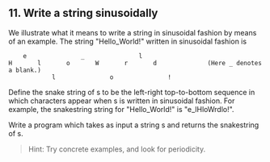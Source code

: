 ## 11. Write a string sinusoidally

We illustrate what it means to write a string in sinusoidal fashion by means of an example. The string "Hello_World!" written in sinusoidal fashion is

        e               _               l            
    H       l       o       W       r       d              (Here _ denotes a blank.)
                l               o               !  

Define the snake string of s to be the left-right top-to-bottom sequence in which characters appear when s is written in sinusoidal fashion. For example, the snakestring string for "Hello_World!" is "e_lHloWrdlo!".

Write a program which takes as input a string s and returns the snakestring of s.

>Hint: Try concrete examples, and look for periodicity.